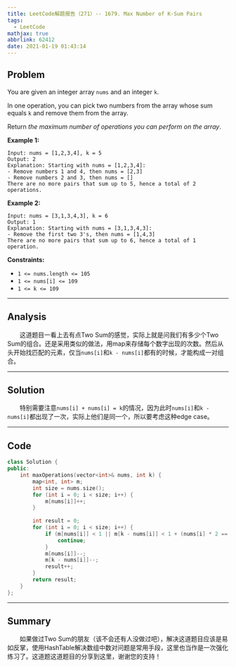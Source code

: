 ```yaml
---
title: LeetCode解题报告（271）-- 1679. Max Number of K-Sum Pairs
tags:
  - LeetCode
mathjax: true
abbrlink: 62412
date: 2021-01-19 01:43:14
---
```


## Problem

You are given an integer array `nums` and an integer `k`.

In one operation, you can pick two numbers from the array whose sum equals `k` and remove them from the array.

Return *the maximum number of operations you can perform on the array*.

<!-- more -->

**Example 1:**

```
Input: nums = [1,2,3,4], k = 5
Output: 2
Explanation: Starting with nums = [1,2,3,4]:
- Remove numbers 1 and 4, then nums = [2,3]
- Remove numbers 2 and 3, then nums = []
There are no more pairs that sum up to 5, hence a total of 2 operations.
```

**Example 2:**

```
Input: nums = [3,1,3,4,3], k = 6
Output: 1
Explanation: Starting with nums = [3,1,3,4,3]:
- Remove the first two 3's, then nums = [1,4,3]
There are no more pairs that sum up to 6, hence a total of 1 operation.
```

**Constraints:**

- `1 <= nums.length <= 105`
- `1 <= nums[i] <= 109`
- `1 <= k <= 109`

------

## Analysis

&emsp;&emsp;这道题目一看上去有点Two Sum的感觉，实际上就是问我们有多少个Two Sum的组合。还是采用类似的做法，用map来存储每个数字出现的次数。然后从头开始找匹配的元素，仅当`nums[i]`和`k - nums[i]`都有的时候，才能构成一对组合。

------

## Solution

&emsp;&emsp;特别需要注意`nums[i] + nums[i] = k`的情况，因为此时`nums[i]`和`k - nums[i]`都出现了一次，实际上他们是同一个，所以要考虑这种edge case。

------

## Code

```c++
class Solution {
public:
    int maxOperations(vector<int>& nums, int k) {
        map<int, int> m;
        int size = nums.size();
        for (int i = 0; i < size; i++) {
            m[nums[i]]++;
        }
        
        int result = 0;
        for (int i = 0; i < size; i++) {
            if (m[nums[i]] < 1 || m[k - nums[i]] < 1 + (nums[i] * 2 == k)) {
                continue;
            }
            m[nums[i]]--;
            m[k - nums[i]]--;
            result++;
        }
        return result;
    }
};
```

------

## Summary

&emsp;&emsp;如果做过Two Sum的朋友（该不会还有人没做过吧），解决这道题目应该是易如反掌，使用HashTable解决数组中数对问题是常用手段，这里也当作是一次强化练习了。这道题这道题目的分享到这里，谢谢您的支持！

